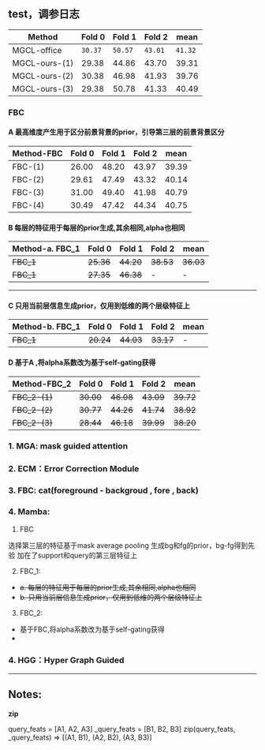 ## test，调参日志

| Method      | Fold 0 | Fold 1 | Fold 2 |  mean  |
|-------------|--------|--------|--------|--------|
|MGCL-office  |`30.37` |`50.57` |`43.01` |`41.32` |
|MGCL-ours-(1)|  29.38 |  44.86 |  43.70 |  39.31 |
|MGCL-ours-(2)|  30.38 |  46.98 |  41.93 |  39.76 |
|MGCL-ours-(3)|  29.38 |  50.78 |  41.33 |  40.49 |

### FBC

####  A 最高维度产生用于区分前景背景的prior，引导第三层的前景背景区分

| Method-FBC  | Fold 0 | Fold 1 | Fold 2 |  mean  |
|-------------|--------|--------|--------|--------|
|  FBC-(1)    |  26.00 |  48.20 | 43.97  |  39.39 |
|  FBC-(2)    |  29.61 |  47.49 | 43.32  |  40.14 |
|  FBC-(3)    |  31.00 |  49.40 | 41.98  |  40.79 |
|  FBC-(4)    |  30.49 |  47.42 | 44.34  |  40.75 |

#### B 每层的特征用于每层的prior生成,其余相同,alpha也相同
| Method-**a.** FBC_1| Fold 0 | Fold 1 | Fold 2 |  mean  |
|-------------|--------|--------|--------|--------|
|  ~~FBC_1~~  | ~~25.36~~ | ~~44.20~~  | ~~38.53~~  |  ~~36.03~~ |
|  ~~FBC_1~~  | ~~27.35~~ | ~~46.38~~  |    -       |      -     |

---
#### C 只用当前层信息生成prior，仅用到低维的两个层级特征上
| Method-**b.** FBC_1| Fold 0 | Fold 1 | Fold 2 |  mean  |
|-------------|--------|--------|--------|--------|
|  ~~FBC_1~~  | ~~20.24~~ | ~~44.03~~  | ~~33.17~~  |      -     |

#### D 基于A ,将alpha系数改为基于self-gating获得
| Method-FBC_2| Fold 0 | Fold 1 | Fold 2 |  mean  |
|-------------|--------|--------|--------|--------|
|  ~~FBC_2-(1)~~  | ~~30.00~~  | ~~46.08~~  | ~~43.09~~  |  ~~39.72~~ |
|  ~~FBC_2-(2)~~  | ~~30.77~~  | ~~44.26~~  | ~~41.74~~  |  ~~38.92~~ |
|  ~~FBC_2-(3)~~  | ~~28.44~~  | ~~46.18~~  | ~~39.99~~  |  ~~38.20~~ |

### 1. MGA: mask guided attention   
### 2. ECM：Error Correction Module
### 3. FBC: cat(foreground - backgroud , fore , back)
### 4. Mamba:

1. FBC

选择第三层的特征基于mask average pooling 生成bg和fg的prior，bg-fg得到先验 加在了support和query的第三层特征上

2. FBC_1:

- ~~a. 每层的特征用于每层的prior生成,其余相同,alpha也相同~~
- ~~b. 只用当前层信息生成prior，仅用到低维的两个层级特征上~~

3. FBC_2:

- 基于FBC,将alpha系数改为基于self-gating获得
- 
### 4. HGG：Hyper Graph Guided


---
## Notes:

**zip**

query_feats = [A1, A2, A3]
_query_feats = [B1, B2, B3]
zip(query_feats, _query_feats) => [(A1, B1), (A2, B2), (A3, B3)]


